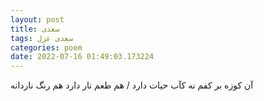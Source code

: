 ```yaml
---
layout: post
title: سعدی
tags: سعدی غزل
categories: poem
date: 2022-07-16 01:49:03.173224
---
```


آن کوزه بر کفم نه کآب حیات دارد / هم طعم نار دارد هم رنگ ناردانه